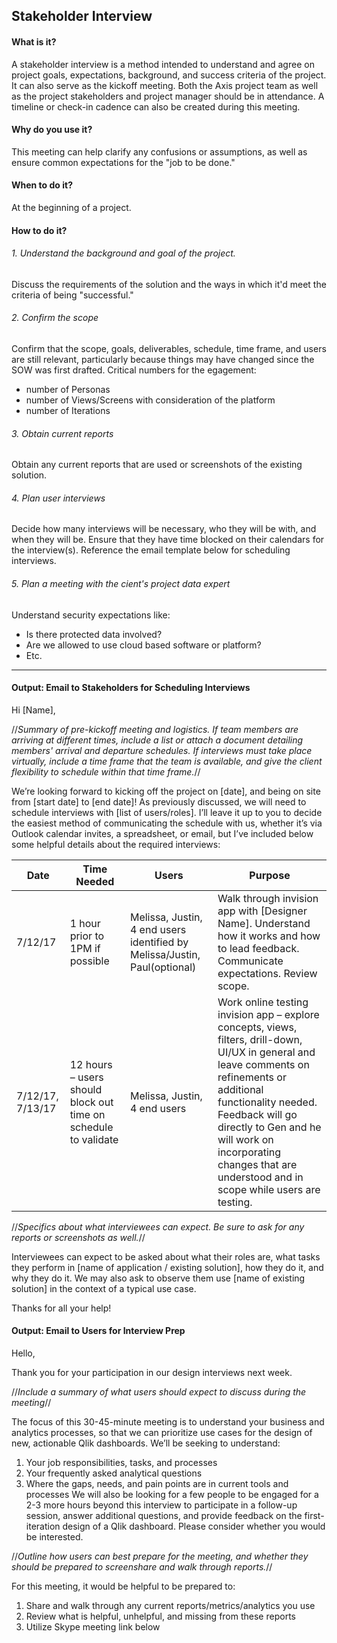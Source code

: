 ## Stakeholder Interview

#### What is it?
A stakeholder interview is a method intended to understand and agree on project goals, expectations, background, and success criteria of the project. It can also serve as the kickoff meeting. Both the Axis project team as well as the project stakeholders and project manager should be in attendance. A timeline or check-in cadence can also be created during this meeting.

#### Why do you use it?
This meeting can help clarify any confusions or assumptions, as well as ensure common expectations for the "job to be done." 

#### When to do it?
At the beginning of a project.

#### How to do it?

###### 1. Understand the background and goal of the project. 
Discuss the requirements of the solution and the ways in which it'd meet the criteria of being "successful."

###### 2. Confirm the scope
Confirm that the scope, goals, deliverables, schedule, time frame, and users are still relevant, particularly because things may have changed since the SOW was first drafted. Critical numbers for the egagement: 
  * number of Personas
  * number of Views/Screens with consideration of the platform
  * number of Iterations 
  
###### 3. Obtain current reports 
Obtain any current reports that are used or screenshots of the existing solution. 

###### 4. Plan user interviews
Decide how many interviews will be necessary, who they will be with, and when they will be. Ensure that they have time blocked on their calendars for the interview(s). Reference the email template below for scheduling interviews.

###### 5. Plan a meeting with the cient's project data expert
Understand security expectations like:
  * Is there protected data involved?
  * Are we allowed to use cloud based software or platform?
  * Etc. 
  
---

#### Output: Email to Stakeholders for Scheduling Interviews

Hi [Name],


//*Summary of pre-kickoff meeting and logistics. If team members are arriving at different times, include a list or attach a document detailing members' arrival and departure schedules. If interviews must take place virtually, include a time frame that the team is available, and give the client flexibility to schedule within that time frame.*//


We’re looking forward to kicking off the project on [date], and being on site from [start date] to [end date]! As previously discussed, we will need to schedule interviews with [list of users/roles]. I’ll leave it up to you to decide the easiest method of communicating the schedule with us, whether it’s via Outlook calendar invites, a spreadsheet, or email, but I’ve included below some helpful details about the required interviews: 


|Date|Time Needed|Users|Purpose|
|------|------|------|------|
|7/12/17| 1 hour prior to 1PM if possible| Melissa, Justin, 4 end users identified by Melissa/Justin, Paul(optional)| Walk through invision app with [Designer Name].  Understand how it works and how to lead feedback.  Communicate expectations.  Review scope.|
|7/12/17, 7/13/17 | 12 hours – users should block out time on schedule to validate | Melissa, Justin, 4 end users | Work online testing invision app – explore concepts, views, filters, drill-down, UI/UX in general and leave comments on refinements or additional functionality needed.  Feedback will go directly to Gen and he will work on incorporating changes that are understood and in scope while users are testing. |


//*Specifics about what interviewees can expect. Be sure to ask for any reports or screenshots as well.*//


Interviewees can expect to be asked about what their roles are, what tasks they perform in [name of application / existing solution], how they do it, and why they do it. We may also ask to observe them use [name of existing solution] in the context of a typical use case. 

Thanks for all your help!

#### Output: Email to Users for Interview Prep

Hello,
 
Thank you for your participation in our design interviews next week. 

//*Include a summary of what users should expect to discuss during the meeting*// 

The focus of this 30-45-minute meeting is to understand your business and analytics processes, so that we can prioritize use cases for the design of new, actionable Qlik dashboards. We’ll be seeking to understand:
1.	Your job responsibilities, tasks, and processes 
2.	Your frequently asked analytical questions
3.	Where the gaps, needs, and pain points are in current tools and processes
We will also be looking for a few people to be engaged for a 2-3 more hours beyond this interview to participate in a follow-up session, answer additional questions, and  provide feedback on the first-iteration design of a Qlik dashboard. Please consider whether you would be interested.
 
//*Outline how users can best prepare for the meeting, and whether they should be prepared to screenshare and walk through reports.*//

For this meeting, it would be helpful to be prepared to:
1.	Share and walk through any current reports/metrics/analytics you use 
2.	Review what is helpful, unhelpful, and missing from these reports
3.	Utilize Skype meeting link below
 

